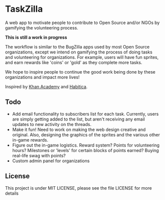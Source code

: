 # TaskZilla

A web app to motivate people to contribute to Open Source and/or NGOs by gamifying the volunteering process.

**This is still a work in progress**

The workflow is similar to the BugZilla apps used by most Open Source organizations, except we intend on gamifying the process of doing tasks and volunteering for organizations. For example, users will have fun sprites, and earn rewards like 'coins' or 'gold' as they complete more tasks.

We hope to inspire people to continue the good work being done by these organizations and impact more lives!

Inspired by [Khan Academy](https://www.khanacademy.org) and [Habitica](https://habitica.com/).

## Todo
* Add email functionality to subscribers list for each task. Currently, users are simply getting added to the list, but aren't receiving any email updates to new activity on the threads.
* Make it fun! Need to work on making the web design creative and original. Also, designing the graphics of the sprites and the various other in-game rewards.
* Figure out the in-game logistics. Reward system? Points for volunteering hours? Milestones or 'levels' for certain blocks of points earned? Buying real-life swag with points?
* Custom admin panel for organizations

## License

This project is under MIT LICENSE, please see the file LICENSE for more details
